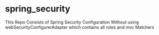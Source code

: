 # spring_security
 This Repo Consists of Spring Security Configuration Without using webSecurityConfigurerAdapter   which contains all roles and mvc Matchers
